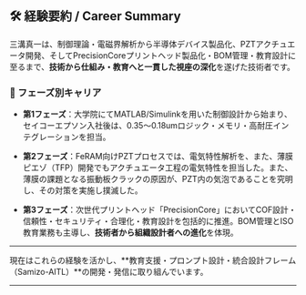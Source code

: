 ## 🛠️ 経験要約 / Career Summary

三溝真一は、制御理論・電磁界解析から半導体デバイス製品化、PZTアクチュエータ開発、そしてPrecisionCoreプリントヘッド製品化・BOM管理・教育設計に至るまで、**技術から仕組み・教育へと一貫した視座の深化**を遂げた技術者です。

### 📘 フェーズ別キャリア

- **第1フェーズ**：大学院にてMATLAB/Simulinkを用いた制御設計から始まり、セイコーエプソン入社後は、0.35〜0.18umロジック・メモリ・高耐圧インテグレーションを担当。

- **第2フェーズ**：FeRAM向けPZTプロセスでは、電気特性解析を、また、薄膜ピエゾ（TFP）開発でもアクチュエータ工程の電気特性を担当した。また、薄膜の課題となる振動板クラックの原因が、PZT内の気泡であることを究明し、その対策を実施し撲滅した。

- **第3フェーズ**：次世代プリントヘッド「PrecisionCore」においてCOF設計・信頼性・セキュリティ・合理化・教育設計を包括的に推進。BOM管理とISO教育業務も主導し、**技術者から組織設計者への進化**を体現。

---

現在はこれらの経験を活かし、**教育支援・プロンプト設計・統合設計フレーム（Samizo-AITL）**の開発・発信に取り組んでいます。

---
